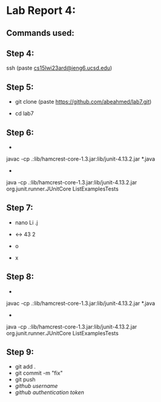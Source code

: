 
# Lab Report 4: 

## Commands used: ##

## Step 4: ##

ssh <cmd v> (paste cs15lwi23ard@ieng6.ucsd.edu)

## Step 5: ##

- git clone <cmd v> (paste https://github.com/abeahmed/lab7.git)

- cd lab7
  
## Step 6: ##

- <up><up><up><up><up><up><up><up><up><up><up><up><up><up><up><up> <enter>
  
javac -cp .:lib/hamcrest-core-1.3.jar:lib/junit-4.13.2.jar *.java
  
- <up><up><up><up><up><up><up><up><up><up><up><up><up><up><up><up> <enter>
  
java -cp .:lib/hamcrest-core-1.3.jar:lib/junit-4.13.2.jar org.junit.runner.JUnitCore ListExamplesTests
  
## Step 7: ##
  
- nano Li <tab> .j <tab> <enter>
  
- <control> <shift> <-> 43 <right><right><right><right><right><right><right><right><right><right><right><right> <backspace> 2
 
- <control> o <enter>

- <control> x <enter>
  
## Step 8: ##
  
- <up><up><up><up> <enter>
  
javac -cp .:lib/hamcrest-core-1.3.jar:lib/junit-4.13.2.jar *.java
  
- <up><up><up><up> <enter>
  
java -cp .:lib/hamcrest-core-1.3.jar:lib/junit-4.13.2.jar org.junit.runner.JUnitCore ListExamplesTests

## Step 9: ##
  
- git add . <enter>
- git commit -m "fix" <enter>
- git push <enter>
- *github username* <enter>
- *github authentication token* <enter>
  


          
          
          

          
          
          
          

          
          
          
          

          
          
          
          
